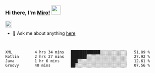 ### Hi there, I'm [Miro!](https://castariva18.github.io/)  <img src="https://github.com/TheDudeThatCode/TheDudeThatCode/blob/master/Assets/Hi.gif" width="29px">

<a href="https://discord.gg/bhPzjwR">
  <img align="left" alt="Clown Discord" width="21px" src="https://cdn4.iconfinder.com/data/icons/logos-and-brands/512/91_Discord_logo_logos-512.png" />
</a>

<br />

- 💬 Ask me about anything [here](https://github.com/castariva18/castariva18/issues)

<br />

<!--START_SECTION:waka-->
```text
XML          4 hrs 34 mins   █████████████░░░░░░░░░░░░   51.89 % 
Kotlin       2 hrs 27 mins   ███████░░░░░░░░░░░░░░░░░░   27.92 % 
Java         1 hr 6 mins     ███░░░░░░░░░░░░░░░░░░░░░░   12.61 % 
Groovy       40 mins         ██░░░░░░░░░░░░░░░░░░░░░░░   07.56 % 
```
<!--END_SECTION:waka-->
